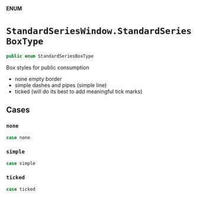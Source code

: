 **ENUM**

# `StandardSeriesWindow.StandardSeriesBoxType`

```swift
public enum StandardSeriesBoxType
```

Box styles for public consumption
- none empty border
- simple dashes and pipes (simple line)
- ticked (will do its best to add meaningful tick marks)

## Cases
### `none`

```swift
case none
```

### `simple`

```swift
case simple
```

### `ticked`

```swift
case ticked
```
